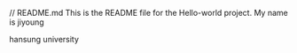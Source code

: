 // README.md
This is the README file for the Hello-world project.
My name is jiyoung

hansung university

